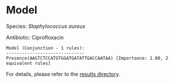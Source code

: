 
# Model

Species: *Staphylococcus aureus*

Antibiotic: Ciprofloxacin

```
Model (Conjunction - 1 rules):
------------------------------
Presence(AAGTCTCCATGTGGATGATATTGACCAATAA) [Importance: 1.00, 2 equivalent rules]

```

For details, please refer to the [results directory](../../../../../results/scm_b/staphylococcus%20aureus/ciprofloxacin/repeat_8/).

